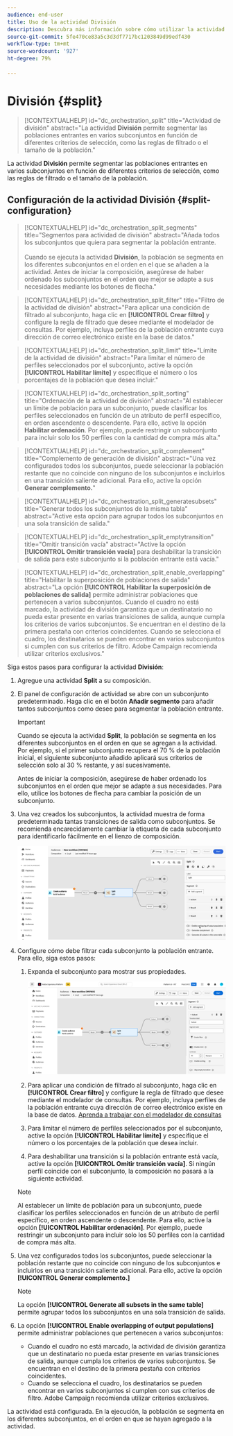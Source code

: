 ```yaml
---
audience: end-user
title: Uso de la actividad División
description: Descubra más información sobre cómo utilizar la actividad Split
source-git-commit: 5fe470ce83a5c3d3df7717bc1203849d99edf430
workflow-type: tm+mt
source-wordcount: '927'
ht-degree: 79%

---
```



# División {#split}

>[!CONTEXTUALHELP]
>id="dc_orchestration_split"
>title="Actividad de división"
>abstract="La actividad **División** permite segmentar las poblaciones entrantes en varios subconjuntos en función de diferentes criterios de selección, como las reglas de filtrado o el tamaño de la población."

La actividad **División** permite segmentar las poblaciones entrantes en varios subconjuntos en función de diferentes criterios de selección, como las reglas de filtrado o el tamaño de la población.

## Configuración de la actividad División {#split-configuration}

>[!CONTEXTUALHELP]
>id="dc_orchestration_split_segments"
>title="Segmentos para actividad de división"
>abstract="Añada todos los subconjuntos que quiera para segmentar la población entrante.<br/></br>Cuando se ejecuta la actividad **División**, la población se segmenta en los diferentes subconjuntos en el orden en el que se añaden a la actividad. Antes de iniciar la composición, asegúrese de haber ordenado los subconjuntos en el orden que mejor se adapte a sus necesidades mediante los botones de flecha."

>[!CONTEXTUALHELP]
>id="dc_orchestration_split_filter"
>title="Filtro de la actividad de división"
>abstract="Para aplicar una condición de filtrado al subconjunto, haga clic en **[!UICONTROL Crear filtro]** y configure la regla de filtrado que desee mediante el modelador de consultas. Por ejemplo, incluya perfiles de la población entrante cuya dirección de correo electrónico existe en la base de datos."

>[!CONTEXTUALHELP]
>id="dc_orchestration_split_limit"
>title="Límite de la actividad de división"
>abstract="Para limitar el número de perfiles seleccionados por el subconjunto, active la opción **[!UICONTROL Habilitar límite]** y especifique el número o los porcentajes de la población que desea incluir."

>[!CONTEXTUALHELP]
>id="dc_orchestration_split_sorting"
>title="Ordenación de la actividad de división"
>abstract="Al establecer un límite de población para un subconjunto, puede clasificar los perfiles seleccionados en función de un atributo de perfil específico, en orden ascendente o descendente. Para ello, active la opción **Habilitar ordenación**. Por ejemplo, puede restringir un subconjunto para incluir solo los 50 perfiles con la cantidad de compra más alta."

>[!CONTEXTUALHELP]
>id="dc_orchestration_split_complement"
>title="Complemento de generación de división"
>abstract="Una vez configurados todos los subconjuntos, puede seleccionar la población restante que no coincide con ninguno de los subconjuntos e incluirlos en una transición saliente adicional. Para ello, active la opción **Generar complemento.**"

>[!CONTEXTUALHELP]
>id="dc_orchestration_split_generatesubsets"
>title="Generar todos los subconjuntos de la misma tabla"
>abstract="Active esta opción para agrupar todos los subconjuntos en una sola transición de salida."

>[!CONTEXTUALHELP]
>id="dc_orchestration_split_emptytransition"
>title="Omitir transición vacía"
>abstract="Active la opción **[!UICONTROL Omitir transición vacía]** para deshabilitar la transición de salida para este subconjunto si la población entrante está vacía."

>[!CONTEXTUALHELP]
>id="dc_orchestration_split_enable_overlapping"
>title="Habilitar la superposición de poblaciones de salida"
>abstract="La opción **[!UICONTROL Habilitar la superposición de poblaciones de salida]** permite administrar poblaciones que pertenecen a varios subconjuntos. Cuando el cuadro no está marcado, la actividad de división garantiza que un destinatario no pueda estar presente en varias transiciones de salida, aunque cumpla los criterios de varios subconjuntos. Se encuentran en el destino de la primera pestaña con criterios coincidentes. Cuando se selecciona el cuadro, los destinatarios se pueden encontrar en varios subconjuntos si cumplen con sus criterios de filtro. Adobe Campaign recomienda utilizar criterios exclusivos."

Siga estos pasos para configurar la actividad **División**:

1. Agregue una actividad **Split** a su composición.

1. El panel de configuración de actividad se abre con un subconjunto predeterminado. Haga clic en el botón **Añadir segmento** para añadir tantos subconjuntos como desee para segmentar la población entrante.

   >[!IMPORTANT]
   >
   >Cuando se ejecuta la actividad **Split**, la población se segmenta en los diferentes subconjuntos en el orden en que se agregan a la actividad. Por ejemplo, si el primer subconjunto recupera el 70 % de la población inicial, el siguiente subconjunto añadido aplicará sus criterios de selección solo al 30 % restante, y así sucesivamente.
   >
   >Antes de iniciar la composición, asegúrese de haber ordenado los subconjuntos en el orden que mejor se adapte a sus necesidades. Para ello, utilice los botones de flecha para cambiar la posición de un subconjunto.

1. Una vez creados los subconjuntos, la actividad muestra de forma predeterminada tantas transiciones de salida como subconjuntos. Se recomienda encarecidamente cambiar la etiqueta de cada subconjunto para identificarlo fácilmente en el lienzo de composición.

   ![](../assets/split.png)

1. Configure cómo debe filtrar cada subconjunto la población entrante. Para ello, siga estos pasos:

   1. Expanda el subconjunto para mostrar sus propiedades.

      ![](../assets/split-subset.png)

   1. Para aplicar una condición de filtrado al subconjunto, haga clic en **[!UICONTROL Crear filtro]** y configure la regla de filtrado que desee mediante el modelador de consultas. Por ejemplo, incluya perfiles de la población entrante cuya dirección de correo electrónico existe en la base de datos. [Aprenda a trabajar con el modelador de consultas](../../query/query-modeler-overview.md)

   1. Para limitar el número de perfiles seleccionados por el subconjunto, active la opción **[!UICONTROL Habilitar límite]** y especifique el número o los porcentajes de la población que desea incluir.

   1. Para deshabilitar una transición si la población entrante está vacía, active la opción **[!UICONTROL Omitir transición vacía]**. Si ningún perfil coincide con el subconjunto, la composición no pasará a la siguiente actividad.

   >[!NOTE]
   >
   >Al establecer un límite de población para un subconjunto, puede clasificar los perfiles seleccionados en función de un atributo de perfil específico, en orden ascendente o descendente. Para ello, active la opción **[!UICONTROL Habilitar ordenación]**. Por ejemplo, puede restringir un subconjunto para incluir solo los 50 perfiles con la cantidad de compra más alta.

1. Una vez configurados todos los subconjuntos, puede seleccionar la población restante que no coincide con ninguno de los subconjuntos e incluirlos en una transición saliente adicional. Para ello, active la opción **[!UICONTROL Generar complemento.]**

   >[!NOTE]
   >
   >La opción **[!UICONTROL Generate all subsets in the same table]** permite agrupar todos los subconjuntos en una sola transición de salida.

1. La opción **[!UICONTROL Enable overlapping of output populations]** permite administrar poblaciones que pertenecen a varios subconjuntos:

   * Cuando el cuadro no está marcado, la actividad de división garantiza que un destinatario no pueda estar presente en varias transiciones de salida, aunque cumpla los criterios de varios subconjuntos. Se encuentran en el destino de la primera pestaña con criterios coincidentes.
   * Cuando se selecciona el cuadro, los destinatarios se pueden encontrar en varios subconjuntos si cumplen con sus criterios de filtro. Adobe Campaign recomienda utilizar criterios exclusivos.

La actividad está configurada. En la ejecución, la población se segmenta en los diferentes subconjuntos, en el orden en que se hayan agregado a la actividad.

<!--
## Example{#split-example}

In the following example, the **[!UICONTROL Split]** activity is used to segment an audience into distinct subsets based on the communication channel that we want to use :

* **Subset 1 "push"**: This subset comprises all profiles who have installed our mobile application.
* **Subset 2 "sms"**: Mobile phone users: For the remaining population that did not fall into Subset 1, subset 2 applies a filtering rule to select profiles with mobile phones in the database.
* **Complement transition**: This transition captures all the remaining profiles that did not match Subset 1 or Subset 2. Specifically, it includes profiles who neither installed the mobile application nor have a mobile phone, such as users who haven't installed the mobile app or lack a registered mobile number.

![](../assets/workflow-split-example.png)
-->

